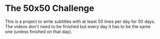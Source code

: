 # The 50x50 Challenge

This is a project to write subtitles with at least 50 lines per day for 50 days.
The videos don't need to be finished but every day it has to be the same one (unless finished on that day).
